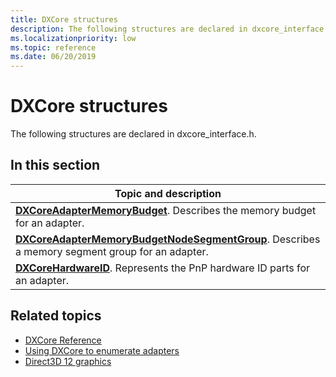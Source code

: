 ```yaml
---
title: DXCore structures
description: The following structures are declared in dxcore_interface.h.
ms.localizationpriority: low
ms.topic: reference
ms.date: 06/20/2019
---
```


# DXCore structures

The following structures are declared in dxcore_interface.h.

## In this section

| Topic and description |
|-|
| [**DXCoreAdapterMemoryBudget**](./dxcore_interface/ns-dxcore_interface-dxcoreadaptermemorybudget.md). Describes the memory budget for an adapter. |
| [**DXCoreAdapterMemoryBudgetNodeSegmentGroup**](./dxcore_interface/ns-dxcore_interface-dxcoreadaptermemorybudgetnodesegmentgroup.md). Describes a memory segment group for an adapter. |
| [**DXCoreHardwareID**](./dxcore_interface/ns-dxcore_interface-dxcorehardwareid.md). Represents the PnP hardware ID parts for an adapter. |

## Related topics

* [DXCore Reference](./dxcore-reference.md)
* [Using DXCore to enumerate adapters](./dxcore-enum-adapters.md)
* [Direct3D 12 graphics](../direct3d12/direct3d-12-graphics.md)